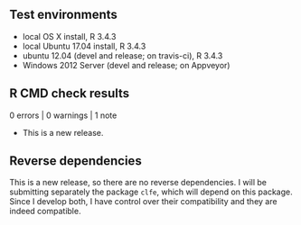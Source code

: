 ## Test environments
* local OS X install, R 3.4.3
* local Ubuntu 17.04 install, R 3.4.3
* ubuntu 12.04 (devel and release; on travis-ci), R 3.4.3
* Windows 2012 Server (devel and release; on Appveyor)

## R CMD check results

0 errors | 0 warnings | 1 note

* This is a new release.

## Reverse dependencies

This is a new release, so there are no reverse dependencies. I will be 
submitting separately the package `clfe`, which will depend on this package.
Since I develop both, I have control over their compatibility and they are 
indeed compatible. 
